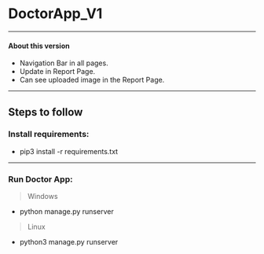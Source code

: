 # DoctorApp_V1
***
#### About this version
- Navigation Bar in all pages.
- Update in Report Page.
- Can see uploaded image in the Report Page.
***

## Steps to follow

### Install requirements:
 - pip3 install -r requirements.txt
  
  ***

 ### Run Doctor App:
  > Windows 
  - python manage.py runserver
  
  > Linux
  - python3 manage.py runserver
